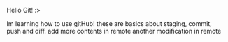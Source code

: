 Hello Git! :>

Im learning how to use gitHub! these are basics about staging, commit, push and diff.
add more contents in remote
another modification in remote
